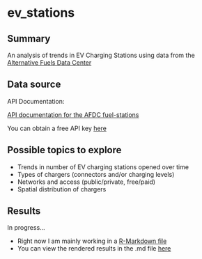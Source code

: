 # ev_stations

## Summary

An analysis of trends in EV Charging Stations using data from the [Alternative Fuels Data Center](https://developer.nrel.gov/docs/transportation/alt-fuel-stations-v1/)

## Data source

API Documentation:

[API documentation for the AFDC fuel-stations](https://developer.nrel.gov/docs/transportation/alt-fuel-stations-v1/all/#station-count-record-fields)

You can obtain a free API key [here](https://developer.nrel.gov/signup/)

## Possible topics to explore
- Trends in number of EV charging stations opened over time
- Types of chargers (connectors and/or charging levels)
- Networks and access (public/private, free/paid)
- Spatial distribution of chargers

## Results

In progress...

* Right now I am mainly working in a [R-Markdown file](https://github.com/andypicke/ev_stations/blob/main/ev_stations_analysis.Rmd)
* You can view the rendered results in the .md file [here](https://github.com/andypicke/ev_stations/blob/main/ev_stations_analysis.md)
